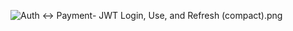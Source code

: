 ![Auth ↔ Payment- JWT Login, Use, and Refresh (compact).png](../../Multisafepay/Docs/Documentation/VB_Docs/Auth%20%E2%86%94%20Payment-%20JWT%20Login%2C%20Use%2C%20and%20Refresh%20%28compact%29.png)